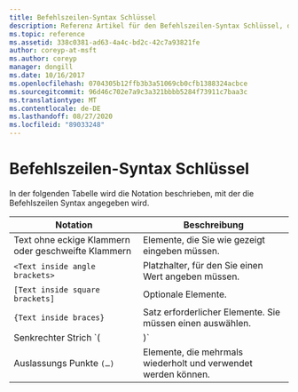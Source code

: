 ```yaml
---
title: Befehlszeilen-Syntax Schlüssel
description: Referenz Artikel für den Befehlszeilen-Syntax Schlüssel, der die Notation beschreibt, die zur Angabe der Befehlszeilen Syntax verwendet wird.
ms.topic: reference
ms.assetid: 338c0381-ad63-4a4c-bd2c-42c7a93821fe
author: coreyp-at-msft
ms.author: coreyp
manager: dongill
ms.date: 10/16/2017
ms.openlocfilehash: 0704305b12ffb3b3a51069cb0cfb1388324acbce
ms.sourcegitcommit: 96d46c702e7a9c3a321bbbb5284f73911c7baa3c
ms.translationtype: MT
ms.contentlocale: de-DE
ms.lasthandoff: 08/27/2020
ms.locfileid: "89033248"
---
```

# <a name="command-line-syntax-key"></a>Befehlszeilen-Syntax Schlüssel

In der folgenden Tabelle wird die Notation beschrieben, mit der die Befehlszeilen Syntax angegeben wird.

| Notation | Beschreibung |
| -------- | ----------- |
| Text ohne eckige Klammern oder geschweifte Klammern | Elemente, die Sie wie gezeigt eingeben müssen. |
| `<Text inside angle brackets>` | Platzhalter, für den Sie einen Wert angeben müssen. |
| `[Text inside square brackets]` | Optionale Elemente. |
| `{Text inside braces}` | Satz erforderlicher Elemente. Sie müssen einen auswählen. |
| Senkrechter Strich `(|)`| Trennzeichen für sich gegenseitig ausschließende Elemente. Sie müssen einen auswählen. |
| Auslassungs Punkte `(…)` | Elemente, die mehrmals wiederholt und verwendet werden können. |
